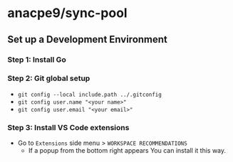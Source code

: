 # anacpe9/sync-pool

## Set up a Development Environment

### Step 1: Install Go

### Step 2: Git global setup

- `git config --local include.path ../.gitconfig`
- `git config user.name "<your name>"`
- `git config user.email "<your email>"`

### Step 3: Install VS Code extensions

- Go to `Extensions` side menu > `WORKSPACE RECOMMENDATIONS`
  - If a popup from the bottom right appears You can install it this way.



